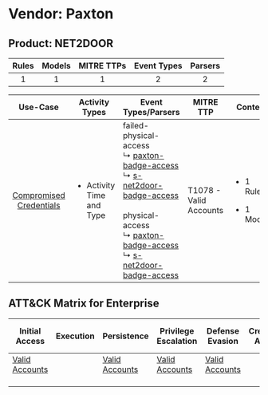 Vendor: Paxton
==============
Product: NET2DOOR
-----------------
| Rules | Models | MITRE TTPs | Event Types | Parsers |
|:-----:|:------:|:----------:|:-----------:|:-------:|
|   1   |   1    |     1      |      2      |    2    |

|                                 Use-Case                                  | Activity Types                            | Event Types/Parsers                                                                                                                                                                                                                                                                                                                                                                     | MITRE TTP                  | Content                                             |
|:-------------------------------------------------------------------------:| ----------------------------------------- | --------------------------------------------------------------------------------------------------------------------------------------------------------------------------------------------------------------------------------------------------------------------------------------------------------------------------------------------------------------------------------------- | -------------------------- | --------------------------------------------------- |
| [Compromised Credentials](../UseCases/usecase_compromised_credentials.md) | <ul><li>Activity Time  and Type</li></ul> |  failed-physical-access<br> ↳ [paxton-badge-access](../Parsers/parserContent_paxton-badge-access.md)<br> ↳ [s-net2door-badge-access](../Parsers/parserContent_s-net2door-badge-access.md)<br><br> physical-access<br> ↳ [paxton-badge-access](../Parsers/parserContent_paxton-badge-access.md)<br> ↳ [s-net2door-badge-access](../Parsers/parserContent_s-net2door-badge-access.md)<br> | T1078 - Valid Accounts<br> | <ul><li>1 Rules</li></ul><ul><li>1 Models</li></ul> |

ATT&CK Matrix for Enterprise
----------------------------
| Initial Access                                                      | Execution | Persistence                                                         | Privilege Escalation                                                | Defense Evasion                                                     | Credential Access | Discovery | Lateral Movement | Collection | Command and Control | Exfiltration | Impact |
| ------------------------------------------------------------------- | --------- | ------------------------------------------------------------------- | ------------------------------------------------------------------- | ------------------------------------------------------------------- | ----------------- | --------- | ---------------- | ---------- | ------------------- | ------------ | ------ |
| [Valid Accounts](https://attack.mitre.org/techniques/T1078)<br><br> |           | [Valid Accounts](https://attack.mitre.org/techniques/T1078)<br><br> | [Valid Accounts](https://attack.mitre.org/techniques/T1078)<br><br> | [Valid Accounts](https://attack.mitre.org/techniques/T1078)<br><br> |                   |           |                  |            |                     |              |        |